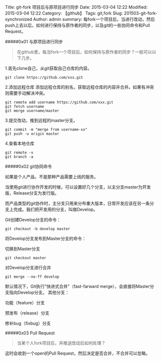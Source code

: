 Title: git-fork 项目后与原项目进行同步
Date: 2015-03-04 12:22
Modified: 2015-03-04 12:22
Category: 【github】
Tags: git,fork
Slug: 201503-git-fork-synchronized
Author: admin
summary: 每fork一个项目后，当进行改动，然后push上去以后，如何进行保持与原作者的同步，以及git的一些协同命令和Pull Request。

#####0x01 与原项目进行同步

>在github里，每当fork一个项目后，如何保持与原作者的同步？一般可以以下几步。

1.首先clone自己，从git获取自己仓库的内容。

    git clone https://github.com/xxx.git

2.添加远程仓库
添加远程仓库的别名，获取远程仓库的内容并合并。如果有冲突则需要手动解决冲突。

    git remote add username https://github.com/xxx.git
    git fetch username
    git merge username/master

3.提交改动，推到远程的master分支。

    git commit -m "merge from username-xx"
    git push -u origin master

4.查看本地仓库

    git remote -v
    git branch -a

#####0x02 git协同命令

如果是个人产品，不是那种产品需要上线的服务。

当使用git进行协作开发的时候，可以设置好几个分支，以主分支master为开发版，Release分支为发行版。

而产品类型的git协作时，主分支只用来分布重大版本，日常开发应该在另一条分支上完成。我们把开发用的分支，叫做Develop。

Git创建Develop分支的命令：
	
	git checkout -b develop master
将Develop分支发布到Master分支的命令：

切换到Master分支

	git checkout master
对Develop分支进行合并

	git merge --no-ff develop
默认情况下，Git执行"快进式合并"（fast-farward merge），会直接将Master分支指向Develop分支。
其他分支：

功能（feature）分支

预发布（release）分支

修补bug（fixbug）分支

#####0x03 Pull Request

>当某个人fork项目后，并推送改动后如何处理？

这时会收到一个open的Pull Request，然后决定是否合并，不合并可以忽略。